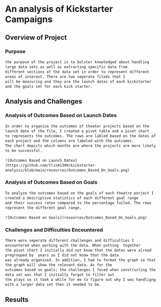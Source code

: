 # An analysis of Kickstarter Campaigns

## Overview of Project
### Purpose
    the purpose of the project is to bolster knowledged about handling large data sets as well as extracting specific data from
    different sections of the data set in order to represent different areas of interest. There are two seperate fileds that I 
    will be measuring and they are the launch dates of each kickstarter and the goals set for each kick starter.

## Analysis and Challenges

### Analysis of Outcomes Based on Launch Dates
    In order to organize the outcomes of theater projects based on the launch date of the file, I created a pivot table and a pivot chart
    to represents the outcomes. The rows are labled based on the dates of each project and the columns are labeled with the outcomes. 
    The chart depicts which months are where the projects are more likely to be successful.
    
    ![Outcomes Based on Launch Dates](https://github.com/tlin41390/kickstarter-analysis/blob/main/resources/Outcomes_Based_On_Goals.png)
### Analysis of Outcomes Based on Goals
    To analyze the outcomes based on the goals of each theatre porject I created a descriptive statistics of each different goal range
    and their success rates compared to the percentage failed. The rows represent the different goal range.
    
    ![Outcomes Based on Goals](resources/Outcomes_Based_On_Goals.png)
### Challenges and Difficulties Encountered
    There were seperate different challenges and difficulties I encountered when working with the data. When putting  together 
    the pivot chart I initially did not know that the dates were alread pregrouped by  years so I did not know that the data 
    was already organised. In addition, I had to format the graph so that the graph will show the relevant data. As for the 
    outcomes based on goals; the challenges I faced when constructing the data set was that I initially forgot to filter out 
    the plays so it took a while for me to figure out why I was handligng with a larger data set then it needed to be.

## Results
